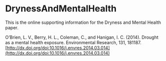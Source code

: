 DrynessAndMentalHealth
======================

This is the online supporting information for the Dryness and Mental Health paper.

O’Brien, L. V., Berry, H. L., Coleman, C., and Hanigan, I. C. (2014).
Drought as a mental health exposure. Environmental Research, 131, 181187.
[http://dx.doi.org/doi:10.1016/j.envres.2014.03.014](http://dx.doi.org/doi:10.1016/j.envres.2014.03.014)

